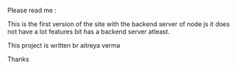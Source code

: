 Please read me :

This is the first version of the site with the backend server of node js it does not have a lot features bit has a backend server atleast.

This project is written br aitreya verma

Thanks
